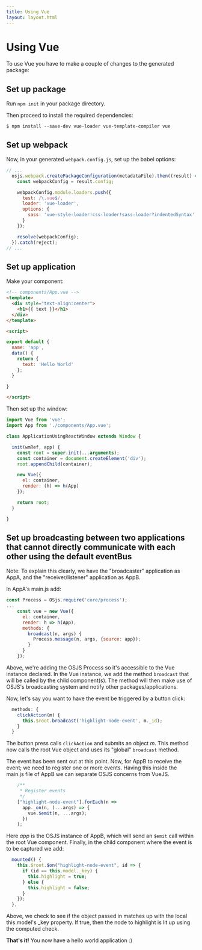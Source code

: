 ```yaml
---
title: Using Vue
layout: layout.html
---
```


# Using Vue

To use Vue you have to make a couple of changes to the generated package:



## Set up package

Run `npm init` in your package directory.

Then proceed to install the required dependencies:

```
$ npm install --save-dev vue-loader vue-template-compiler vue
```

## Set up webpack

Now, in your generated `webpack.config.js`, set up the babel options:

```javascript
// ...
  osjs.webpack.createPackageConfiguration(metadataFile).then((result) => {
    const webpackConfig = result.config;

    webpackConfig.module.loaders.push({
      test: /\.vue$/,
      loader: 'vue-loader',
      options: {
        sass: 'vue-style-loader!css-loader!sass-loader?indentedSyntax'
      }
    });

    resolve(webpackConfig);
  }).catch(reject);
// ...
```

## Set up application

Make your component:

```html
<!-- components/App.vue -->
<template>
  <div style="text-align:center">
    <h1>{{ text }}</h1>
  </div>
</template>

<script>

export default {
  name: 'app',
  data() {
    return {
      text: 'Hello World'
    };
  }

}

</script>
```

Then set up the window:

``` javascript
import Vue from 'vue';
import App from './components/App.vue';

class ApplicationUsingReactWindow extends Window {

  init(wmRef, app) {
    const root = super.init(...arguments);
    const container = document.createElement('div');
    root.appendChild(container);

    new Vue({
      el: container,
      render: (h) => h(App)
    });

    return root;
  }

}
```

## Set up broadcasting between two applications that cannot directly communicate with each other using the default eventBus

Note: To explain this clearly, we have the "broadcaster" application as AppA, and the "receiver/listener" application as AppB.

In AppA's main.js add: 

``` javascript
const Process = OSjs.require('core/process');
... 
    const vue = new Vue({
      el: container,
      render: h => h(App), 
      methods: {
        broadcast(n, args) {
          Process.message(n, args, {source: app});
        }
      }
    });
```
Above, we're adding the OSJS Process so it's accessible to the Vue instance declared. In the Vue instance, we add the method `broadcast` that will be called by the child component(s). The method will then make use of OSJS's broadcasting system and notify other packages/applications.

Now, let's say you want to have the event be triggered by a button click: 

``` javascript
  methods: {
    clickAction(m) {
      this.$root.broadcast('highlight-node-event', m._id);
    }
  }
```
The button press calls `clickAction` and submits an object *m*. This method now calls the root Vue object and uses its "global" `broadcast` method.

The event has been sent out at this point. Now, for AppB to receive the event; we need to register one or more events. Having this inside the main.js file of AppB we can separate OSJS concerns from VueJS.

``` javascript
    /**
     * Register events
     */
    ["highlight-node-event"].forEach(n =>
      app._on(n, (...args) => {
        vue.$emit(n, ...args);
      })
    );
```
Here *app* is the OSJS instance of AppB, which will send an `$emit` call within the root Vue component. Finally, in the child component where the event is to be captured we add: 

``` javascript
  mounted() {
    this.$root.$on("highlight-node-event", id => {
      if (id == this.model._key) {
        this.highlight = true;
      } else {
        this.highlight = false;
      }
    });
  },
```
Above, we check to see if the object passed in matches up with the local this.model's _key property. If true, then the node to highlight is lit up using the computed check.






**That's it!** You now have a hello world application :)
